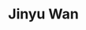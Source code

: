---
layout: page
title: Jinyu Wan
description: Postdoctoral Fellow
img: https://media.licdn.com/dms/image/D4D03AQEOrYk9BYjWiA/profile-displayphoto-shrink_800_800/0/1717950139601?e=1723680000&v=beta&t=sP4AM6y-vXNq-lDEJI1vSs9JHV1TJd7h9V5myJgxm1c
redirect: https://www.linkedin.com/in/jinyu-wan-12aa07312/
importance: 2
category: Current
---